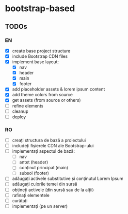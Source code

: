 # bootstrap-based

## TODOs

### EN

- [x] create base project structure
- [x] include Bootstrap CDN files
- [x] implement base layout:
  - [x] nav  
  - [x] header
  - [x] main
  - [x] footer
- [x] add placeholder assets & lorem ipsum content
- [x] add theme colors from source
- [x] get assets (from source or others)
- [ ] refine elements
- [ ] cleanup
- [ ] deploy

### RO

- [ ] creați structura de bază a proiectului
- [ ] includeți fișierele CDN ale Bootstrap-ului
- [ ] implementați aspectul de bază:
  - [ ] nav
  - [ ] antet (header)
  - [ ] conținut principal (main)
  - [ ] subsol (footer)
- [ ] adăugați activele substitutive și conținutul Lorem Ipsum
- [ ] adăugați culorile temei din sursă
- [ ] obțineți activele (din sursă sau de la alții)
- [ ] rafinați elementele
- [ ] curățați
- [ ] implementați (pe un server)

